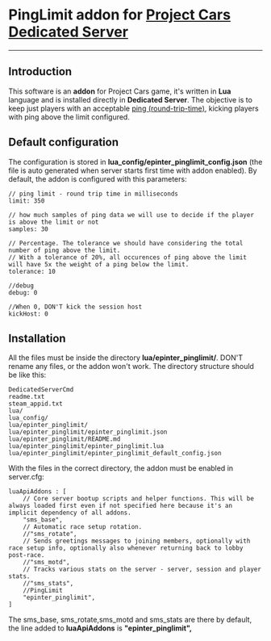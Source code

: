 # PingLimit addon for [Project Cars Dedicated Server](http://forum.projectcarsgame.com/showthread.php?22370-Dedicated-Server-HowTo-(Work-in-Progress))
____________

Introduction
------------

This software is an **addon** for Project Cars game, it's written in **Lua** language and is installed directly in **Dedicated Server**. The objective is to keep just players with an acceptable [ping (round-trip-time)](https://en.wikipedia.org/wiki/Round-trip_delay_time), kicking players with ping above the limit configured.

Default configuration
----------
The configuration is stored in **lua_config/epinter_pinglimit_config.json** (the file is auto generated when server starts first time with addon enabled). By default, the addon is configured with this parameters:

```
// ping limit - round trip time in milliseconds
limit: 350

// how much samples of ping data we will use to decide if the player is above the limit or not
samples: 30

// Percentage. The tolerance we should have considering the total number of ping above the limit.
// With a tolerance of 20%, all occurences of ping above the limit will have 5x the weight of a ping below the limit.
tolerance: 10

//debug
debug: 0

//When 0, DON'T kick the session host
kickHost: 0
```

Installation
----------
All the files must be inside the directory **lua/epinter_pinglimit/**. DON'T rename any files, or the addon won't work. The directory structure should be like this:
```
DedicatedServerCmd
readme.txt
steam_appid.txt
lua/
lua_config/
lua/epinter_pinglimit/
lua/epinter_pinglimit/epinter_pinglimit.json
lua/epinter_pinglimit/README.md
lua/epinter_pinglimit/epinter_pinglimit.lua
lua/epinter_pinglimit/epinter_pinglimit_default_config.json
```

With the files in the correct directory, the addon must be enabled in server.cfg:

```
luaApiAddons : [
    // Core server bootup scripts and helper functions. This will be always loaded first even if not specified here because it's an implicit dependency of all addons.
    "sms_base",
    // Automatic race setup rotation.
    //"sms_rotate",
    // Sends greetings messages to joining members, optionally with race setup info, optionally also whenever returning back to lobby post-race.
    //"sms_motd",
    // Tracks various stats on the server - server, session and player stats.
    //"sms_stats",
    //PingLimit
    "epinter_pinglimit",
]
```
The sms_base, sms_rotate,sms_motd and sms_stats are there by default, the line added to **luaApiAddons** is **"epinter_pinglimit",**
